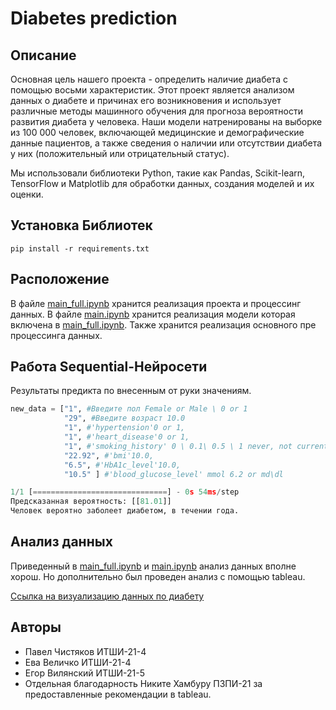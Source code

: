 # Diabetes prediction

## Описание

Основная цель нашего проекта - определить наличие диабета с помощью восьми характеристик. Этот проект является анализом данных о диабете и причинах его возникновения и использует различные методы машинного обучения для прогноза вероятности развития диабета у человека. Наши модели натренированы на выборке из 100 000 человек, включающей медицинские и демографические данные пациентов, а также сведения о наличии или отсутствии диабета у них (положительный или отрицательный статус).

Мы использовали библиотеки Python, такие как Pandas, Scikit-learn, TensorFlow и Matplotlib для обработки данных, создания моделей и их оценки.
## Установка Библиотек

```
pip install -r requirements.txt
```

## Расположение

В файле [main_full.ipynb](main_full.ipynb) хранится реализация проекта и процессинг данных. В файле [main.ipynb](main.ipynb) хранится реализация модели которая включена в [main_full.ipynb](main_full.ipynb). Также 
хранится реализация основного пре процессинга данных.

## Работа Sequential-Нейросети 
Результаты предикта по внесенным от руки значениям.
```python
new_data = ["1", #Введите пол Female or Male \ 0 or 1
            "29", #Введите возраст 10.0
            "1", #'hypertension'0 or 1,
            "1", #'heart_disease'0 or 1,
            "1", #'smoking_history' 0 \ 0.1\ 0.5 \ 1 never, not current, current, ever
            "22.92", #'bmi'10.0,
            "6.5", #'HbA1c_level'10.0,
            "10.5" ] #'blood_glucose_level' mmol 6.2 or md\dl

1/1 [==============================] - 0s 54ms/step
Предсказанная вероятность: [[81.01]]
Человек вероятно заболеет диабетом, в течении года.
```

## Анализ данных
Приведенный в [main_full.ipynb](main_full.ipynb) и [main.ipynb](main.ipynb) анализ данных вполне хорош. Но дополнительно был 
проведен анализ с помощью tableau.  

[Ссылка на визуализацию данных по диабету](https://public.tableau.com/views/DiabetesSet/Dashboard1?:language=en-US&:display_count=n&:origin=viz_share_link)


## Авторы

- Павел Чистяков ИТШИ-21-4
- Ева Величко ИТШИ-21-4
- Егор Вилянский ИТШИ-21-5
- Отдельная благодарность Никите Хамбуру ПЗПИ-21 за предоставленные рекомендации в tableau.
